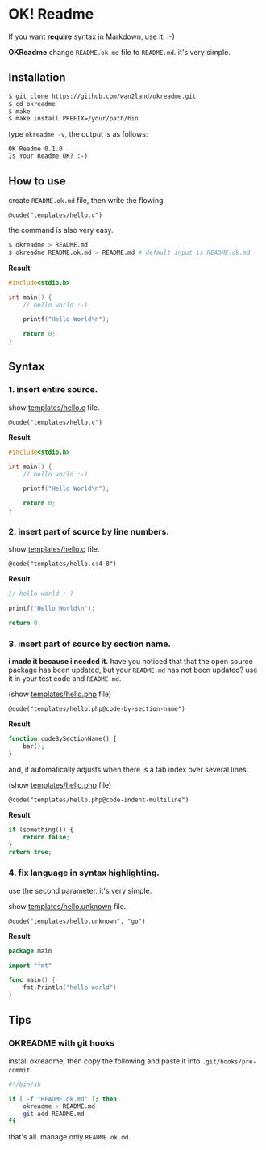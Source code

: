   OK! Readme
==========

If you want **require** syntax in Markdown, use it. :-)

**OKReadme** change `README.ok.md` file to `README.md`. it's very simple.

## Installation

```sh
$ git clone https://github.com/wan2land/okreadme.git
$ cd okreadme
$ make
$ make install PREFIX=/your/path/bin
```

type `okreadme -v`, the output is as follows:

```
OK Readme 0.1.0
Is Your Readme OK? :-)
```

## How to use

create `README.ok.md` file, then write the flowing. 

```
@code("templates/hello.c")
```

the command is also very easy.

```sh
$ okreadme > README.md
$ okreadme README.ok.md > README.md # default input is README.ok.md
```

**Result**

```c
#include<stdio.h>

int main() {
	// hello world :-)

	printf("Hello World\n");

	return 0;
}
```

## Syntax

### 1. insert entire source.

show [templates/hello.c](templates/hello.c) file.

```
@code("templates/hello.c")
```

**Result**

```c
#include<stdio.h>

int main() {
	// hello world :-)

	printf("Hello World\n");

	return 0;
}
```


### 2. insert part of source by line numbers.

show [templates/hello.c](templates/hello.c) file.

```
@code("templates/hello.c:4-8")
```

**Result**

```c
// hello world :-)

printf("Hello World\n");

return 0;
```

### 3. insert part of source by section name.

**i made it because i needed it.** have you noticed that that the open source package has been updated,
but your `README.md` has not been updated? use it in your test code and `README.md`.

(show [templates/hello.php](templates/hello.php) file)

```
@code("templates/hello.php@code-by-section-name")
```

**Result**

```php
function codeBySectionName() {
    bar();
}
```

and, it automatically adjusts when there is a tab index over several lines.

(show [templates/hello.php](templates/hello.php) file)

```
@code("templates/hello.php@code-indent-multiline")
```

**Result**

```php
if (something()) {
    return false;
}
return true;
```


### 4. fix language in syntax highlighting.

use the second parameter. it's very simple.

show [templates/hello.unknown](templates/hello.unknown) file.

```
@code("templates/hello.unknown", "go")
```

**Result**

```go
package main

import "fmt"

func main() {
    fmt.Println("hello world")
}
```

## Tips

### OKREADME with git hooks

install okreadme, then copy the following and paste it into `.git/hooks/pre-commit`.

```sh
#!/bin/sh

if [ -f "README.ok.md" ]; then
	okreadme > README.md
	git add README.md
fi
```

that's all. manage only `README.ok.md`.
